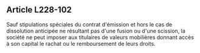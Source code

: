 Article L228-102
----
Sauf stipulations spéciales du contrat d'émission et hors le cas de dissolution
anticipée ne résultant pas d'une fusion ou d'une scission, la société ne peut
imposer aux titulaires de valeurs mobilières donnant accès à son capital le
rachat ou le remboursement de leurs droits.

